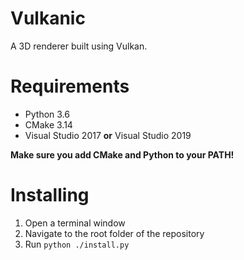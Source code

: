 # Vulkanic
A 3D renderer built using Vulkan.

# Requirements
- Python 3.6
- CMake 3.14
- Visual Studio 2017 **or** Visual Studio 2019

**Make sure you add CMake and Python to your PATH!**

# Installing
1. Open a terminal window
2. Navigate to the root folder of the repository
3. Run `python ./install.py`
